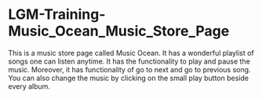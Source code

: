 # LGM-Training-Music_Ocean_Music_Store_Page
This is a music store page called Music Ocean. It has a wonderful playlist of songs one can listen anytime. It has the functionality to play and pause the music. Moreover, it has functionality of go to next and go to previous song. You can also change the music by clicking on the small play button beside every album.
